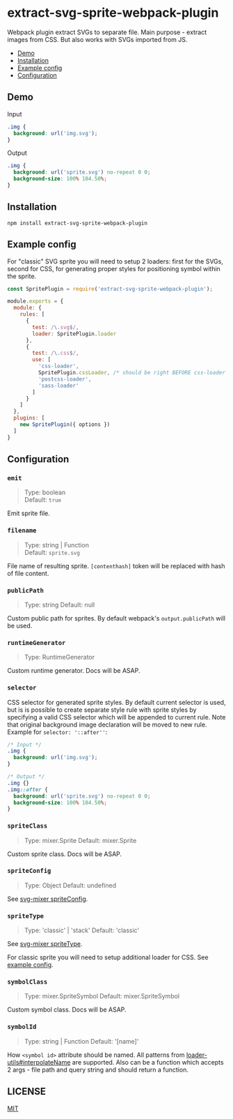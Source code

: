 # extract-svg-sprite-webpack-plugin

Webpack plugin extract SVGs to separate file. Main purpose - extract images from CSS.
But also works with SVGs imported from JS.

- [Demo](#demo)
- [Installation](#installation)
- [Example config](#example-config)
- [Configuration](#configuration)

## Demo

Input
```css
.img {
  background: url('img.svg');
}
```

Output
```css
.img {
  background: url('sprite.svg') no-repeat 0 0;
  background-size: 100% 104.50%;
}
```

## Installation

```
npm install extract-svg-sprite-webpack-plugin
```

<a name="example-config"></a>
## Example config

For "classic" SVG sprite you will need to setup 2 loaders: first for the SVGs, 
second for CSS, for generating proper styles for positioning symbol within the sprite. 

```js
const SpritePlugin = require('extract-svg-sprite-webpack-plugin');

module.exports = {
  module: {
    rules: [
      {
        test: /\.svg$/,
        loader: SpritePlugin.loader
      },      
      {
        test: /\.css$/,
        use: [
          'css-loader',
          SpritePlugin.cssLoader, /* should be right BEFORE css-loader */
          'postcss-loader',
          'sass-loader'
        ]
      }
    ]
  },
  plugins: [
    new SpritePlugin({ options })
  ]
}
```

## Configuration

### `emit`

> Type: boolean<br>
> Default: `true`

Emit sprite file. 

### `filename`

> Type: string | Function<br>
> Default: `sprite.svg`

File name of resulting sprite. `[contenthash]` token will be replaced with hash of
file content. 

### `publicPath`

> Type: string
> Default: null

Custom public path for sprites. By default webpack's `output.publicPath` will be used.

### `runtimeGenerator`

> Type: RuntimeGenerator

Custom runtime generator. Docs will be ASAP.

### `selector`

CSS selector for generated sprite styles. By default current selector is used, 
but is is possible to create separate style rule with sprite styles by specifying 
a valid CSS selector which will be appended to current rule. Note that original 
background image declaration will be moved to new rule. Example for `selector: '::after''`:

```css
/* Input */
.img {
  background: url('img.svg');
}

/* Output */
.img {}
.img::after {
  background: url('sprite.svg') no-repeat 0 0;
  background-size: 100% 104.50%;
}
```

### `spriteClass`

> Type: mixer.Sprite
> Default: mixer.Sprite

Custom sprite class. Docs will be ASAP.

### `spriteConfig`

> Type: Object
> Default: undefined

See [svg-mixer spriteConfig](https://github.com/JetBrains/svg-mixer/tree/master/packages/svg-mixer#spriteConfig).

### `spriteType`

> Type: 'classic' | 'stack'
> Default: 'classic'

See [svg-mixer spriteType](https://github.com/JetBrains/svg-mixer/tree/master/packages/svg-mixer#spriteType).

For classic sprite you will need to setup additional loader for CSS. See [example config](#example-config).

### `symbolClass`

> Type: mixer.SpriteSymbol
> Default: mixer.SpriteSymbol

Custom symbol class. Docs will be ASAP.

### `symbolId`

> Type: string | Function
> Default: '[name]'

How `<symbol id>` attribute should be named. All patterns from [loader-utils#interpolateName](https://github.com/webpack/loader-utils#interpolatename)
are supported. Also can be a function which accepts 2 args - file path and query 
string and should return a function.

## LICENSE

[MIT](LICENSE)
